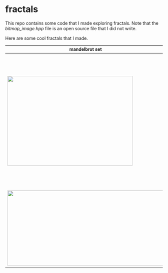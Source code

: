 # fractals

This repo contains some code that I made exploring fractals.
Note that the *bitmap_image.hpp* file is an open source file that I did not write.

Here are some cool fractals that I made.

| **mandelbrot set**                                                               | **tetration**                                                              |
|----------------------------------------------------------------------------------|----------------------------------------------------------------------------|
| <img src="img/mandelbrot/mandelbrot-darkblue-5000.bmp" width="400" height="286"> | <img src="img/powertower/powertower-bw-1000.bmp" width="400" height="427"> |
| <img src="img/mandelbrot/mandelbrot-purple-5000.bmp" width="500" height="240">   | <img src="img/powertower/powertower-yellow-5000.bmp" width="500" height="240"> |


